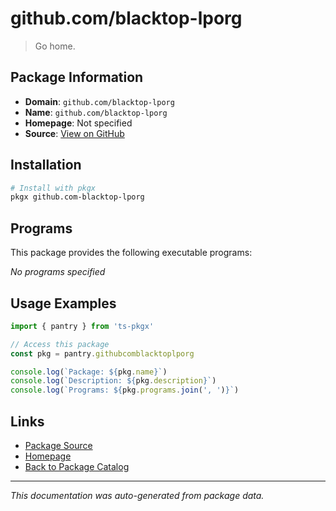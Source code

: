# github.com/blacktop-lporg

> Go home.

## Package Information

- **Domain**: `github.com/blacktop-lporg`
- **Name**: `github.com/blacktop-lporg`
- **Homepage**: Not specified
- **Source**: [View on GitHub](https://github.com/pkgxdev/pantry/tree/main/projects/github.com/blacktop-lporg/package.yml)

## Installation

```bash
# Install with pkgx
pkgx github.com-blacktop-lporg
```

## Programs

This package provides the following executable programs:

*No programs specified*

## Usage Examples

```typescript
import { pantry } from 'ts-pkgx'

// Access this package
const pkg = pantry.githubcomblacktoplporg

console.log(`Package: ${pkg.name}`)
console.log(`Description: ${pkg.description}`)
console.log(`Programs: ${pkg.programs.join(', ')}`)
```

## Links

- [Package Source](https://github.com/pkgxdev/pantry/tree/main/projects/github.com/blacktop-lporg/package.yml)
- [Homepage](#)
- [Back to Package Catalog](../package-catalog.md)

---

*This documentation was auto-generated from package data.*

